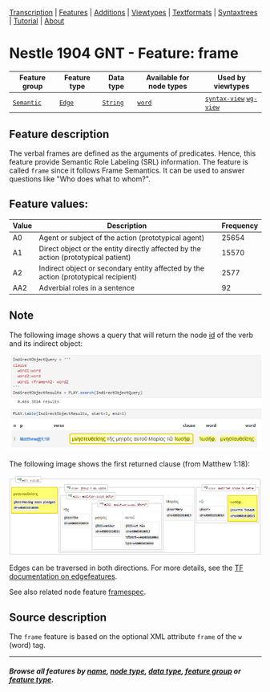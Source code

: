 <a name="start"></a>
<div class="hidden-content">
<a href="../transcription.md">Transcription</a> | <a href="README.md#start">Features</a>  | <a href="../additions/README.md#start">Additions</a> | <a href="../viewtypes.md#start">Viewtypes</a>  | <a href="../textformats.md#start">Textformats</a> |  <a href="../syntaxtrees.md#start">Syntaxtrees</a> | <a href="../tutorial/README.md#start">Tutorial</a>  | <a href="../about.md#start">About</a>
</div>

# Nestle 1904 GNT - Feature: frame

Feature group | Feature type | Data type | Available for node types | Used by viewtypes
---  | --- | --- | --- | ---
[`Semantic`](featuresbygroup.md#semantic-features) | [`Edge`](featuresbyfeaturetype.md#edge-features) | [`String`](featuresbydatatype.md#string-datatype)  |  [`word`](featuresbynodetype.md#word-nodes) | [`syntax-view`](../syntax-view.md#start) [`wg-view`](../wg-view.md#start) 

## Feature description

The verbal frames are defined as the arguments of predicates. Hence, this feature provide Semantic Role Labeling (SRL) information. The feature is called `frame` since it follows Frame Semantics. It can be used to answer questions like "Who does what to whom?".

## Feature values:

Value | Description | Frequency
---|---|---
A0 | Agent or subject of the action (prototypical agent) | 25654
A1 | Direct object or the entity directly affected by the action (prototypical patient) | 15570
A2 | Indirect object or secondary entity affected by the action (prototypical recipient) | 2577
AA2 | Adverbial roles in a sentence | 92

## Note

The following image shows a query that will return the node [id](id.md#start) of the verb and its indirect object:

<img src="images/indirectobjectquery.png" width="600">

The following image shows the first returned clause (from Matthew 1:18):

<img src="images/indirectobjecttree.png" width="600">

Edges can be traversed in both directions. For more details, see the [TF documentation on edgefeatures](https://annotation.github.io/text-fabric/tf/core/edgefeature.html).


See also related node feature [framespec](framespec.md#start).

## Source description

The `frame` feature is based on the optional XML attribute `frame` of the `w` (word) tag.


---
#### *Browse all features by [name](featuresbyname.md#start), [node type](featuresbynodetype.md#start), [data type](featuresbydatatype.md#start), [feature group](featuresbygroup.md#start) or [feature type](featuresbyfeaturetype.md#start).*
